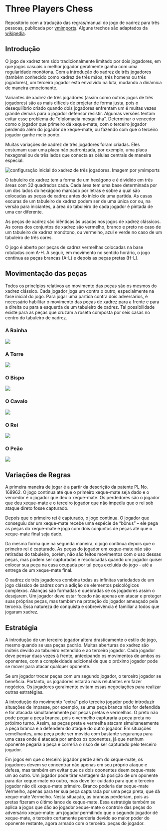 # Three Players Chess

Repositório com a tradução das regras/manual do jogo de xadrez para três pessoas, publicada por [ymimports](https://www.ymimports.com/pages/how-to-play-three-player-chess). Alguns trechos são adaptados da [wikipedia](https://en.wikipedia.org/wiki/Three-player_chess).  

## Introdução

O jogo de xadrez tem sido tradicionalmente limitado por dois jogadores, em que jogos casuais o melhor jogador geralmente ganha com uma regularidade monótona. Com a introdução do xadrez de três jogadores (também conhecido como xadrez de três mãos, três homens ou três jogadores), um terceiro jogador está envolvido na luta, mudando a dinâmica de maneira emocionante.  

Variantes de xadrez de três jogadores (assim como outros jogos de três jogadores) são as mais difíceis de projetar de forma justa, pois o desequilíbrio criado quando dois jogadores enfrentam um é muitas vezes grande demais para o jogador defensor resistir. Algumas versões tentam evitar esse problema de "diplomacia mesquinha". Determinar o vencedor como o jogador que primeiro dá xeque-mate, com o terceiro jogador perdendo além do jogador de xeque-mate, ou fazendo com que o terceiro jogador ganhe meio ponto.  

Muitas variações de xadrez de três jogadores foram criadas. Eles costumam usar uma placa não padronizada, por exemplo, uma placa hexagonal ou de três lados que conecta as células centrais de maneira especial.  

![configuração inicial do xadrez de três jogadores. Imagem por ymimports](./figs/htp-3pc-board_layout.png)

O tabuleiro de xadrez tem a forma de um hexágono e é dividido em três áreas com 32 quadrados cada. Cada área tem uma base determinada por um dos lados do hexágono marcado por letras e sobre a qual são colocadas as peças de xadrez antes do início de uma partida. As casas escuras de um tabuleiro de xadrez podem ser de uma única cor ou, na versão para iniciantes, a área do tabuleiro de cada jogador é pintada de uma cor diferente.  

As peças de xadrez são idênticas às usadas nos jogos de xadrez clássicos. As cores dos conjuntos de xadrez são vermelho, branco e preto no caso de um tabuleiro de xadrez monótono, ou vermelho, azul e verde no caso de um tabuleiro de três cores.  

O jogo é aberto por peças de xadrez vermelhas colocadas na base rotuladas com A-H. A seguir, em movimento no sentido horário, o jogo continua as peças brancas (A-L) e depois as peças pretas (H-L).  

## Movimentação das peças  

Todos os princípios relativos ao movimento das peças são os mesmos do xadrez clássico. Cada jogador joga um contra o outro, especialmente na fase inicial do jogo. Para jogar uma partida contra dois adversários, é necessário habilitar o movimento das peças de xadrez para a frente e para a direita ou para a esquerda de um tabuleiro de xadrez. Tal possibilidade existe para as peças que cruzam a roseta composta por seis casas no centro do tabuleiro de xadrez.  

### A Rainha  

![](./figs/htp-3pc-queen.gif)

### A Torre  

![](./figs/htp-3pc-rook.gif)

### O Bispo  

![](./figs/htp-3pc-bishop.gif)

### O Cavalo  

![](./figs/htp-3pc-knight.gif)

### O Rei  

![](./figs/htp-3pc-knight.gif)

### O Peão  

![](./figs/htp-3pc-pawn.gif)

## Variações de Regras  

A primeira maneira de jogar é a partir da descrição da patente PL No. 168962. O jogo continua até que o primeiro xeque-mate seja dado e o vencedor é o jogador que deu o xeque-mate. Os perdedores são o jogador que deu xeque-mate e o terceiro jogador que não impediu que o rei sob ataque direto fosse capturado.  

Depois que o primeiro rei é capturado, o jogo continua. O jogador que conseguiu dar um xeque-mate recebe uma espécie de “bônus” – ele pega as peças do xeque-mate e joga com dois conjuntos de peças até que o xeque-mate final seja dado.  

Da mesma forma que na segunda maneira, o jogo continua depois que o primeiro rei é capturado. As peças do jogador em xeque-mate não são retiradas do tabuleiro, porém, não são feitos movimentos com o uso dessas peças, mas podem ser capturadas e recolocadas quando um jogador quiser colocar sua peça na casa ocupada por tal peça excluída do jogo - até a entrega de um xeque-mate final.  

O xadrez de três jogadores combina todas as infinitas variedades de um jogo clássico de xadrez com a adição de elementos psicológicos complexos. Alianças são formadas e quebradas se os jogadores assim o desejarem. Um jogador deve estar focado não apenas em atacar e proteger suas próprias peças, mas também na proteção do jogador ameaçado pela terceira. Essa natureza de conquista e sobrevivência é familiar a todos que jogaram xadrez.

## Estratégia

A introdução de um terceiro jogador altera drasticamente o estilo de jogo, mesmo quando se usa peças padrão. Muitas aberturas de xadrez são inúteis devido ao tabuleiro estendido e ao terceiro jogador. Cada jogador deve pensar duas vezes à frente, antecipando os movimentos de ambos os oponentes, com a complexidade adicional de que o próximo jogador pode se mover para atacar qualquer oponente.  

Se um jogador trocar peças com um segundo jogador, o terceiro jogador se beneficia. Portanto, os jogadores estarão mais relutantes em fazer negócios. Os jogadores geralmente evitam essas negociações para realizar outras estratégias.  

A introdução do movimento "extra" pelo terceiro jogador pode introduzir situações de impasse, por exemplo, se uma peça branca não for defendida e for atacada simultaneamente por peças pretas e vermelhas. O preto não pode pegar a peça branca, pois o vermelho capturaria a peça preta no próximo turno. Assim, as peças preta e vermelha atacam simultaneamente a peça branca e a defendem do ataque do outro jogador. Em situações semelhantes, uma peça pode ser movida com bastante segurança para uma casa onde é atacada por ambos os oponentes, já que nenhum oponente pegaria a peça e correria o risco de ser capturado pelo terceiro jogador.  

Em jogos em que o terceiro jogador perde além do xeque-mate, os jogadores devem se concentrar não apenas em seu próprio ataque e defesa, mas também em evitar que os dois oponentes deem xeque-mate um ao outro. Um jogador pode tirar vantagem da posição de um oponente para dar xeque-mate no outro, mas deve ter cuidado para que o terceiro jogador não dê xeque-mate primeiro. Branco poderia dar xeque-mate Vermelho, apenas para ter sua peça capturada por uma peça preta, que dá xeque-mate Vermelho. Nesta situação, as brancas perderiam, pois as pretas fizeram o último lance de xeque-mate. Essa estratégia também se aplica a jogos que dão ao jogador xeque-mate o controle das peças do adversário xeque-mate: um jogador permitindo que o segundo jogador dê xeque-mate, o terceiro certamente perderia devido ao maior poder do oponente restante, agora armado com o terceiro. peças do jogador.  
